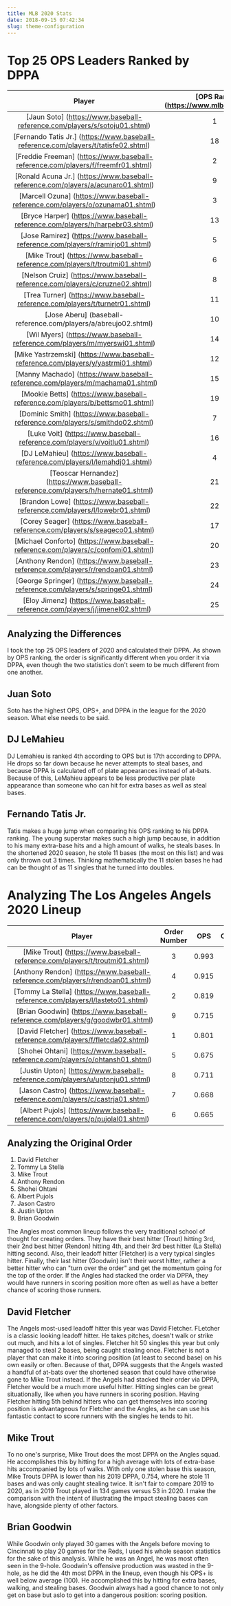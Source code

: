 ```yaml
---
title: MLB 2020 Stats
date: 2018-09-15 07:42:34
slug: theme-configuration
---
```


# Top 25 OPS Leaders Ranked by DPPA

Player | [OPS Rank] (https://www.mlb.com/stats/) | OPS | OPS+ | DPPA
:---: | :---: | :---: | :---: | :---:
[Jaun Soto] (https://www.baseball-reference.com/players/s/sotoju01.shtml) | 1 | 1.185 | 212 | 0.843
[Fernando Tatis Jr.] (https://www.baseball-reference.com/players/t/tatisfe02.shtml) | 18 | 0.937 | 155 | 0.748
[Freddie Freeman] (https://www.baseball-reference.com/players/f/freemfr01.shtml) | 2 | 1.102 | 186 | 0.740
[Ronald Acuna Jr.] (https://www.baseball-reference.com/players/a/acunaro01.shtml) | 9 |  0.987 | 155 | 0.719
[Marcell Ozuna] (https://www.baseball-reference.com/players/o/ozunama01.shtml) | 3 | 1.067 | 175 | 0.697
[Bryce Harper] (https://www.baseball-reference.com/players/h/harpebr03.shtml) | 13 | 0.962 | 157 | 0.691
[Jose Ramirez] (https://www.baseball-reference.com/players/r/ramirjo01.shtml) | 5 |0.993 | 163 | 0.689
[Mike Trout] (https://www.baseball-reference.com/players/t/troutmi01.shtml) | 6 | 0.993 | 168 | 0.674
[Nelson Cruiz] (https://www.baseball-reference.com/players/c/cruzne02.shtml) | 8 | 0.992 | 169 | 0.673
[Trea Turner] (https://www.baseball-reference.com/players/t/turnetr01.shtml) | 11 | 0.982 | 157 | 0.658
[Jose Aberu] (baseball-reference.com/players/a/abreujo02.shtml) | 10 | 0.987 | 166 | 0.649
[Wil Myers] (https://www.baseball-reference.com/players/m/myerswi01.shtml) | 14 | 0.959 | 159 | 0.648
[Mike Yastrzemski] (https://www.baseball-reference.com/players/y/yastrmi01.shtml) | 12 |  0.968 | 165 | 0.646
[Manny Machado] (https://www.baseball-reference.com/players/m/machama01.shtml) | 15 | 0.950 | 158 | 0.646
[Mookie Betts] (https://www.baseball-reference.com/players/b/bettsmo01.shtml) | 19 | 0.927 | 149 | 0.645
[Dominic Smith] (https://www.baseball-reference.com/players/s/smithdo02.shtml) | 7 | 0.993 | 169 | 0.643
[Luke Voit] (https://www.baseball-reference.com/players/v/voitlu01.shtml) | 16 | 0.948 | 156 | 0.641
[DJ LeMahieu] (https://www.baseball-reference.com/players/l/lemahdj01.shtml) | 4 | 1.1011 | 177 | 0.639
[Teoscar Hernandez] (https://www.baseball-reference.com/players/h/hernate01.shtml) | 21 |  0.919 | 146 | 0.630
[Brandon Lowe] (https://www.baseball-reference.com/players/l/lowebr01.shtml) | 22 | 0.916 | 152 | 0.621
[Corey Seager] (https://www.baseball-reference.com/players/s/seageco01.shtml) | 17 | 0.943 | 152 | 0.616
[Michael Conforto] (https://www.baseball-reference.com/players/c/confomi01.shtml) | 20 | 0.927 | 156 | 0.585
[Anthony Rendon] (https://www.baseball-reference.com/players/r/rendoan01.shtml) | 23 |  0.915 | 151 | 0.599
[George Springer] (https://www.baseball-reference.com/players/s/springe01.shtml) | 24 | 0.899 | 140 | 0.589
[Eloy Jimenz] (https://www.baseball-reference.com/players/j/jimenel02.shtml) | 25 | .891 | 140 | 0.580

## Analyzing the Differences

I took the top 25 OPS leaders of 2020 and calculated their DPPA. As shown by OPS ranking, the order is significantly different when you order it via DPPA, even though the two statistics don't seem to be much different from one another. 

## Juan Soto
Soto has the highest OPS, OPS+, and DPPA in the league for the 2020 season. What else needs to be said.

## DJ LeMahieu

DJ Lemahieu is ranked 4th according to OPS but is 17th according to DPPA. He drops so far down because he never attempts to steal bases, and because DPPA is calculated off of plate appearances instead of at-bats. Because of this, LeMahieu appears to be less productive per plate appearance than someone who can hit for extra bases as well as steal bases.

## Fernando Tatis Jr.

Tatis makes a huge jump when comparing his OPS ranking to his DPPA ranking. The young superstar makes such a high jump because, in addition to his many extra-base hits and a high amount of walks, he steals bases. In the shortened 2020 season, he stole 11 bases (the most on this list) and was only thrown out 3 times. Thinking mathematically the 11 stolen bases he had can be thought of as 11 singles that he turned into doubles. 

# Analyzing The Los Angeles Angels 2020 Lineup

Player | Order Number | OPS | OPS+ | DPPA
:---: | :---: | :---: | :---: | :---:
[Mike Trout] (https://www.baseball-reference.com/players/t/troutmi01.shtml) | 3 | 0.993 | 168 | 0.674
[Anthony Rendon] (https://www.baseball-reference.com/players/r/rendoan01.shtml) | 4 | 0.915 | 151 | 0.599
[Tommy La Stella] (https://www.baseball-reference.com/players/l/lasteto01.shtml) | 2 | 0.819 | 127 | 0.518
[Brian Goodwin] (https://www.baseball-reference.com/players/g/goodwbr01.shtml) | 9 | 0.715 | 92 | 0.512
[David Fletcher] (https://www.baseball-reference.com/players/f/fletcda02.shtml) | 1 | 0.801 | 121 | 0.476
[Shohei Ohtani] (https://www.baseball-reference.com/players/o/ohtansh01.shtml) | 5 | 0.675 | 80 | 0.483
[Justin Upton] (https://www.baseball-reference.com/players/u/uptonju01.shtml) | 8 | 0.711 | 93 | 0.482
[Jason Castro] (https://www.baseball-reference.com/players/c/castrja01.shtml) | 7 | 0.668 | 83 | 0.457
[Albert Pujols] (https://www.baseball-reference.com/players/p/pujolal01.shtml) | 6 | 0.665 | 80 | 0.436

## Analyzing the Original Order

1. David Fletcher
2. Tommy La Stella
3. Mike Trout
4. Anthony Rendon
5. Shohei Ohtani
6. Albert Pujols
7. Jason Castro
8. Justin Upton
9. Brian Goodwin

The Angles most common lineup follows the very traditional school of thought for creating orders. They have their best hitter (Trout) hitting 3rd, their 2nd best hitter (Rendon) hitting 4th, and their 3rd best hitter (La Stella) hitting second. Also, their leadoff hitter (Fletcher) is a very typical singles hitter. Finally, their last hitter (Goodwin) isn't their worst hitter, rather a better hitter who can "turn over the order" and get the momentum going for the top of the order. If the Angles had stacked the order via DPPA, they would have runners in scoring position more often as well as have a better chance of scoring those runners.

## David Fletcher

The Angels most-used leadoff hitter this year was David Fletcher. FLetcher is a classic looking leadoff hitter. He takes pitches, doesn't walk or strike out much, and hits a lot of singles. Fletcher hit 50 singles this year but only managed to steal 2 bases, being caught stealing once. Fletcher is not a player that can make it into scoring position (at least to second base) on his own easily or often. Because of that, DPPA suggests that the Angels wasted a handful of at-bats over the shortened season that could have otherwise gone to Mike Trout instead. If the Angels had stacked their order via DPPA, Fletcher would be a much more useful hitter. Hitting singles can be great situationally, like when you have runners in scoring position. Having Fletcher hitting 5th behind hitters who can get themselves into scoring position is advantageous for Fletcher and the Angles, as he can use his fantastic contact to score runners with the singles he tends to hit. 

## Mike Trout

To no one's surprise, Mike Trout does the most DPPA on the Angles squad. He accomplishes this by hitting for a high average with lots of extra-base hits accompanied by lots of walks. With only one stolen base this season, Mike Trouts DPPA is lower than his 2019 DPPA, 0.754, where he stole 11 bases and was only caught stealing twice. It isn't fair to compare 2019 to 2020, as in 2019 Trout played in 134 games versus 53 in 2020. I make the comparison with the intent of illustrating the impact stealing bases can have, alongside plenty of other factors.


## Brian Goodwin

While Goodwin only played 30 games with the Angels before moving to Cincinnati to play 20 games for the Reds, I used his whole season statistics for the sake of this analysis. While he was an Angel, he was most often seen in the 9-hole. Goodwin's offensive production was wasted in the 9-hole, as he did the 4th most DPPA in the lineup, even though his OPS+ is well below average (100). He accomplished this by hitting for extra bases, walking, and stealing bases. Goodwin always had a good chance to not only get on base but aslo to get into a dangerous position: scoring position.

